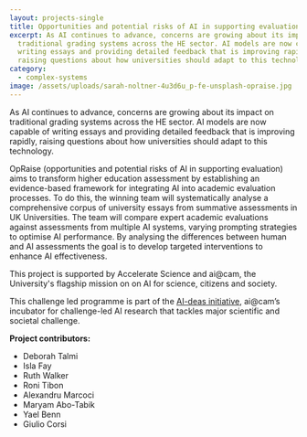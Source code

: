 ```yaml
---
layout: projects-single
title: Opportunities and potential risks of AI in supporting evaluation (OpRaise)
excerpt: As AI continues to advance, concerns are growing about its impact on
  traditional grading systems across the HE sector. AI models are now capable of
  writing essays and providing detailed feedback that is improving rapidly,
  raising questions about how universities should adapt to this technology.
category:
  - complex-systems
image: /assets/uploads/sarah-noltner-4u3d6u_p-fe-unsplash-opraise.jpg
---
```

As AI continues to advance, concerns are growing about its impact on traditional grading systems across the HE sector. AI models are now capable of writing essays and providing detailed feedback that is improving rapidly, raising questions about how universities should adapt to this technology.

OpRaise (opportunities and potential risks of AI in supporting evaluation) aims to transform higher education assessment by establishing an evidence-based framework for integrating AI into academic evaluation processes. To do this, the winning team will systematically analyse a comprehensive corpus of university essays from summative assessments in UK Universities. The team will compare expert academic evaluations against assessments from multiple AI systems, varying prompting strategies to optimise AI performance. By analysing the differences between human and AI assessments the goal is to develop targeted interventions to enhance AI effectiveness.

This project is supported by Accelerate Science and ai@cam, the University's flagship mission on on AI for science, citizens and society. 

T﻿his challenge led programme is part of the [AI-deas initiative](https://ai.cam.ac.uk/initiatives/ai-deas), ai@cam’s incubator for challenge-led AI research that tackles major scientific and societal challenge.

**Project contributors:**

* Deborah Talmi
* Isla Fay
* Ruth Walker
* Roni Tibon
* Alexandru Marcoci
* Maryam Abo-Tabik
* Yael Benn
* Giulio Corsi